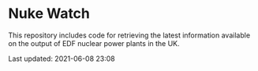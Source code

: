 # Nuke Watch

This repository includes code for retrieving the latest information available on the output of EDF nuclear power plants in the UK.

Last updated: 2021-06-08 23:08
